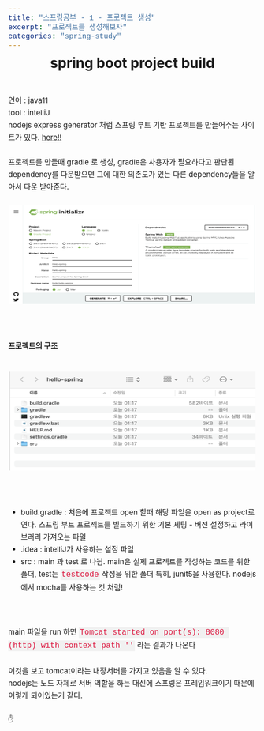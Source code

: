 ```yaml
---
title: "스프링공부 - 1 - 프로젝트 생성"
excerpt: "프로젝트를 생성해보자"
categories: "spring-study"
---
```


<style>
code {
  font-family: Consolas,"courier new";
  color: crimson;
  background-color: #f1f1f1;
  padding: 2px;
  font-size: 105%;
}
</style>

<div style = "font-size: 28px; line-height: 25px;">
<center><strong>spring boot project build</strong></center><br><br>
</div>

<div style = "font-size: 15px; line-height: 25px; text-align: left">
언어 : java11<br>
tool : intelliJ<br>
nodejs express generator 처럼 스프링 부트 기반 프로젝트를 만들어주는 사이트가 있다. <a href = "https://start.spring.io/">here!!</a><br><br>
프로젝트를 만들때 gradle 로 생성, gradle은 사용자가 필요하다고 판단된 dependency를 다운받으면 그에 대한 의존도가 있는 다른 dependency들을 알아서 다운 받아준다. <br><br>
<center><img src = "\assets\images\springstart.png"  border=0 width = "500" height = "200"></center><br><br>

<strong>프로젝트의 구조</strong><br><br>
<center><img src = "\assets\images\구조.png"  border=0 width = "500" height = "200"></center><br><br>
<ul>
<li>build.gradle : 처음에 프로젝트 open 할때 해당 파일을 open as project로 연다. 스프링 부트 프로젝트를 빌드하기 위한 기본 세팅 - 버전 설정하고 라이브러리 가져오는 파일</li>
<li>.idea : intelliJ가 사용하는 설정 파일</li>
<li>src : main 과 test 로 나뉨. main은 실제 프로젝트를 작성하는 코드를 위한 폴더, test는 <code>testcode</code> 작성을 위한 폴더 특히, junit5을 사용한다. nodejs에서 mocha를 사용하는 것 처럼!</li>
</ul>
<br><br>
main 파일을 run 하면 <code>Tomcat started on port(s): 8080 (http) with context path ''</code> 라는 결과가 나온다<br><br>
이것을 보고 tomcat이라는 내장서버를 가지고 있음을 알 수 있다. <br>
nodejs는 노드 자체로 서버 역할을 하는 대신에 스프링은 프레임워크이기 때문에 이렇게 되어있는거 같다. <br><br>
</div>
&#9995;